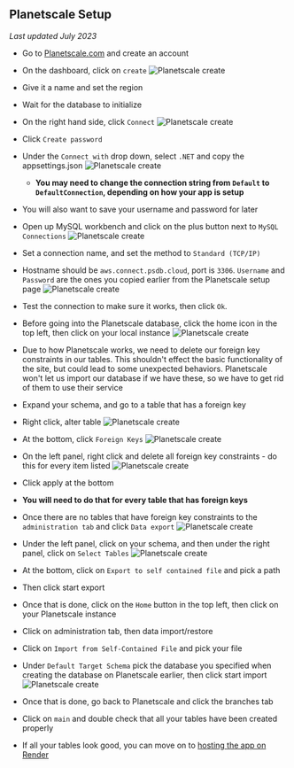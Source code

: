 ## Planetscale Setup

_Last updated July 2023_

- Go to [Planetscale.com](https://planetscale.com) and create an account
- On the dashboard, click on `create`
  ![Planetscale create](../images/Planetscale1.png)
- Give it a name and set the region
- Wait for the database to initialize
- On the right hand side, click `Connect`
  ![Planetscale create](../images/Planetscale2.png)
- Click `Create password`
- Under the `Connect with` drop down, select `.NET` and copy the appsettings.json
  ![Planetscale create](../images/Planetscale5.png)
  - **You may need to change the connection string from `Default` to `DefaultConnection`, depending on how your app is setup**
- You will also want to save your username and password for later
- Open up MySQL workbench and click on the plus button next to `MySQL Connections`
  ![Planetscale create](../images/Planetscale6.png)
- Set a connection name, and set the method to `Standard (TCP/IP)`
- Hostname should be `aws.connect.psdb.cloud`, port is `3306`. `Username` and `Password` are the ones you copied earlier from the Planetscale setup page
  ![Planetscale create](../images/Planetscale7.png)
- Test the connection to make sure it works, then click `Ok`.
- Before going into the Planetscale database, click the home icon in the top left, then click on your local instance
  ![Planetscale create](../images/Planetscale10.png)
- Due to how Planetscale works, we need to delete our foreign key constraints in our tables. This shouldn't effect the basic functionality of the site, but could lead to some unexpected behaviors. Planetscale won't let us import our database if we have these, so we have to get rid of them to use their service
- Expand your schema, and go to a table that has a foreign key
- Right click, alter table
  ![Planetscale create](../images/Planetscale12.png)
- At the bottom, click `Foreign Keys`
  ![Planetscale create](../images/Planetscale13.png)
- On the left panel, right click and delete all foreign key constraints - do this for every item listed
  ![Planetscale create](../images/Planetscale14.png)
- Click apply at the bottom
- **You will need to do that for every table that has foreign keys**
- Once there are no tables that have foreign key constraints to the `administration tab` and click `Data export`
  ![Planetscale create](../images/Planetscale8.png)
- Under the left panel, click on your schema, and then under the right panel, click on `Select Tables`
  ![Planetscale create](../images/Planetscale9.png)
- At the bottom, click on `Export to self contained file` and pick a path
- Then click start export
- Once that is done, click on the `Home` button in the top left, then click on your Planetscale instance
- Click on administration tab, then data import/restore

- Click on `Import from Self-Contained File` and pick your file
- Under `Default Target Schema` pick the database you specified when creating the database on Planetscale earlier, then click start import
  ![Planetscale create](../images/Planetscale16.png)
- Once that is done, go back to Planetscale and click the branches tab
- Click on `main` and double check that all your tables have been created properly
- If all your tables look good, you can move on to [hosting the app on Render](./SiteHosting.md)
